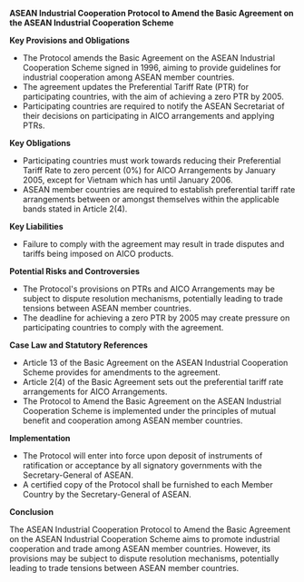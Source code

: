 **ASEAN Industrial Cooperation Protocol to Amend the Basic Agreement on the ASEAN Industrial Cooperation Scheme**

**Key Provisions and Obligations**

* The Protocol amends the Basic Agreement on the ASEAN Industrial Cooperation Scheme signed in 1996, aiming to provide guidelines for industrial cooperation among ASEAN member countries.
* The agreement updates the Preferential Tariff Rate (PTR) for participating countries, with the aim of achieving a zero PTR by 2005.
* Participating countries are required to notify the ASEAN Secretariat of their decisions on participating in AICO arrangements and applying PTRs.

**Key Obligations**

* Participating countries must work towards reducing their Preferential Tariff Rate to zero percent (0%) for AICO Arrangements by January 2005, except for Vietnam which has until January 2006.
* ASEAN member countries are required to establish preferential tariff rate arrangements between or amongst themselves within the applicable bands stated in Article 2(4).

**Key Liabilities**

* Failure to comply with the agreement may result in trade disputes and tariffs being imposed on AICO products.

**Potential Risks and Controversies**

* The Protocol's provisions on PTRs and AICO Arrangements may be subject to dispute resolution mechanisms, potentially leading to trade tensions between ASEAN member countries.
* The deadline for achieving a zero PTR by 2005 may create pressure on participating countries to comply with the agreement.

**Case Law and Statutory References**

* Article 13 of the Basic Agreement on the ASEAN Industrial Cooperation Scheme provides for amendments to the agreement.
* Article 2(4) of the Basic Agreement sets out the preferential tariff rate arrangements for AICO Arrangements.
* The Protocol to Amend the Basic Agreement on the ASEAN Industrial Cooperation Scheme is implemented under the principles of mutual benefit and cooperation among ASEAN member countries.

**Implementation**

* The Protocol will enter into force upon deposit of instruments of ratification or acceptance by all signatory governments with the Secretary-General of ASEAN.
* A certified copy of the Protocol shall be furnished to each Member Country by the Secretary-General of ASEAN.

**Conclusion**

The ASEAN Industrial Cooperation Protocol to Amend the Basic Agreement on the ASEAN Industrial Cooperation Scheme aims to promote industrial cooperation and trade among ASEAN member countries. However, its provisions may be subject to dispute resolution mechanisms, potentially leading to trade tensions between ASEAN member countries.